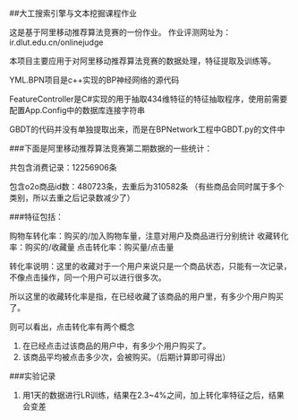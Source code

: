 ##大工搜索引擎与文本挖掘课程作业

这是基于阿里移动推荐算法竞赛的一份作业。
作业评测网址为：ir.dlut.edu.cn/onlinejudge

本项目主要应用于对阿里移动推荐算法竞赛的数据处理，特征提取及训练等。

YML.BPN项目是c++实现的BP神经网络的源代码

FeatureController是C#实现的用于抽取434维特征的特征抽取程序，使用前需要配置App.Config中的数据库连接字符串

GBDT的代码并没有单独提取出来，而是在BPNetwork工程中GBDT.py的文件中

###下面是阿里移动推荐算法竞赛第二期数据的一些统计：

共包含消费记录：12256906条

包含o2o商品id数：480723条，去重后为310582条
（有些商品会同时属于多个类别，所以去重之后记录数减少了）

###特征包括：

购物车转化率：购买的/加入购物车量，注意对用户及商品进行分别统计
收藏转化率：购买的/收藏量
点击转化率：购买量/点击量

转化率说明：这里的收藏对于一个用户来说只是一个商品状态，只能有一次记录，不像点击操作，同一个用户可以进行很多次。

所以这里的收藏转化率是指，在已经收藏了该商品的用户里，有多少个用户购买了。

则可以看出，点击转化率有两个概念
1. 在已经点击过该商品的用户中，有多少个用户购买了。
2. 该商品平均被点击多少次，会被购买。（后期计算即可得出）


###实验记录
1. 用1天的数据进行LR训练，结果在2.3~4%之间，加上转化率特征之后，结果会变差
